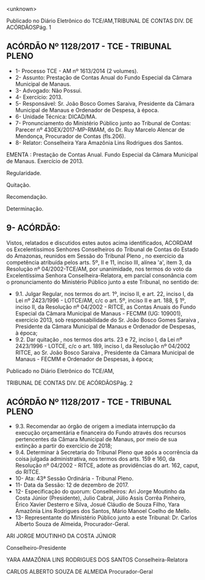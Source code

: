 &lt;unknown&gt;

Publicado  no  Diário Eletrônico do TCE/AM,TRIBUNAL DE CONTAS DIV. DE  ACÓRDÃOSPág. 1

## ACÓRDÃO Nº 1128/2017 - TCE - TRIBUNAL PLENO

- 1- Processo TCE - AM nº 1613/2014 (2 volumes).
- 2- Assunto: Prestação  de  Contas  Anual  do  Fundo  Especial  da  Câmara  Municipal  de Manaus.
- 3- Advogado: Não Possui.
- 4- Exercício: 2013.
- 5- Responsável: Sr.  João  Bosco Gomes Saraiva, Presidente da Câmara Municipal de Manaus e Ordenador de Despesa, à época.
- 6- Unidade Técnica: DICAD/MA.
- 7- Pronunciamento  do Ministério  Público  junto  ao Tribunal  de Contas: Parecer  nº 430EX/2017-MP-RMAM,  do  Dr.  Ruy  Marcelo  Alencar  de  Mendonça,  Procurador  de Contas (fls.206).
- 8- Relator: Conselheira Yara Amazônia  Lins Rodrigues dos Santos.

EMENTA : Prestação de Contas Anual. Fundo Especial da Câmara Municipal de Manaus. Exercício de 2013.

Regularidade.

Quitação.

Recomendação.

Determinação.

## 9- ACÓRDÃO:

Vistos, relatados e discutidos estes autos acima identificados, ACORDAM os Excelentíssimos Senhores Conselheiros do Tribunal de Contas do Estado do Amazonas, reunidos em Sessão do Tribunal Pleno , no exercício da competência atribuída pelos arts. 5º, II e  11,  inciso III, alínea  'a',  item  3,  da  Resolução  nº  04/2002-TCE/AM, por unanimidade, nos termos do voto da Excelentíssima Senhora Conselheira-Relatora, em parcial consonância com o pronunciamento do Ministério Público junto a este Tribunal, no sentido de:

- 9.1. Julgar Regular, nos termos  do art. 1º, inciso II, e art. 22, inciso I, da Lei nº 2423/1996 - LOTCE/AM, c/c o art. 5º, inciso II e art. 188, § 1º, inciso II, da  Resolução  nº  04/2002  -  RITCE,  as  Contas  Anuais  do  Fundo Especial  da  Câmara  Municipal  de  Manaus  -  FECMM  (UG:  109001), exercício  2013,  sob  responsabilidade  do Sr.  João  Bosco  Gomes Saraiva ,  Presidente da Câmara Municipal  de  Manaus e Ordenador de Despesas, à época;
- 9.2. Dar  quitação , nos  termos  dos  arts.  23  e  72,  inciso  I,  da  Lei  nº 2423/1996 - LOTCE, c/c o art. 189, inciso I, da Resolução nº 04/2002 RITCE, ao Sr. João Bosco Saraiva ,  Presidente da Câmara Municipal de Manaus - FECMM e Ordenador de Despesas, à época;

Publicado  no  Diário Eletrônico do TCE/AM,

TRIBUNAL DE CONTAS DIV. DE  ACÓRDÃOSPág. 2

## ACÓRDÃO Nº 1128/2017 - TCE - TRIBUNAL PLENO

- 9.3. Recomendar ao órgão de origem a imediata  interrupção da execução orçamentária e financeira do Fundo através dos recursos pertencentes da Câmara Municipal de Manaus, por meio  de sua extinção a partir do exercício de 2018;
- 9.4. Determinar à  Secretaria  do  Tribunal  Pleno  que  após  a  ocorrência  da coisa  julgada  administrativa, nos  termos  dos  arts.  159  e  160,  da Resolução  nº  04/2002  -  RITCE,  adote  as  providências  do  art.  162, caput, do RITCE.
- 10- Ata: 43ª Sessão Ordinária - Tribunal Pleno.
- 11- Data da Sessão: 12 de dezembro de 2017.
- 12- Especificação  do  quorum: Conselheiros: Ari Jorge Moutinho  da  Costa  Júnior (Presidente), Julio Cabral, Júlio Assis Corrêa Pinheiro, Érico Xavier Desterro e Silva, Josué  Cláudio  de  Souza  Filho,  Yara  Amazônia  Lins  Rodrigues  dos  Santos,  Mário Manoel Coelho de Mello.
- 13- Representante  do  Ministério  Público  junto  a  este  Tribunal: Dr. Carlos  Alberto Souza de Almeida, Procurador-Geral.

ARI JORGE MOUTINHO DA COSTA JÚNIOR

Conselheiro-Presidente

YARA AMAZÔNIA LINS RODRIGUES DOS SANTOS Conselheira-Relatora

CARLOS ALBERTO SOUZA DE ALMEIDA Procurador-Geral
